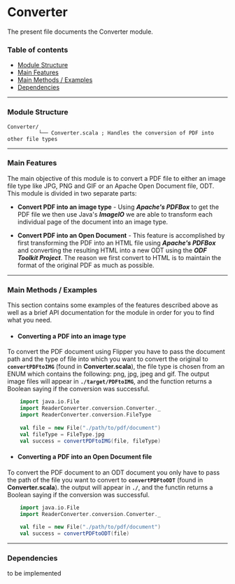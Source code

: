 # Converter

The present file documents the Converter module.
<br/>

### Table of contents ###

* [Module Structure](#module-structure)
* [Main Features](#main-features)
* [Main Methods / Examples](#main-methods-/-examples)
* [Dependencies](#dependencies)
 
 
---
### Module Structure ### 
  
   ```
   Converter/
             └── Converter.scala ; Handles the conversion of PDF into other file types
   ```
---

### Main Features ### 

The main objective of this module is to convert a PDF file to either an image file type like 
JPG, PNG and GIF or an Apache Open Document file, ODT. This module is divided in two separate parts:

* **Convert PDF into an image type** - Using **_Apache's PDFBox_** to get the PDF file we then use 
Java's **_ImageIO_** we are able to transform each individual page of the document into an image type. 

* **Convert PDF into an Open Document** - This feature is accomplished by first transforming the PDF into
an HTML file using **_Apache's PDFBox_** and converting the resulting HTML into a new ODT using 
the **_ODF Toolkit Project_**. The reason we first convert to HTML is to maintain the format of the 
original PDF as much as possible.
 
---

### Main Methods / Examples ###

This section contains some examples of the features described above as well as a brief API documentation 
for the module in order for you to find what you need.
<br/>

* #### Converting a PDF into an image type ####

To convert the PDF document using Flipper you have to pass the document path and the type of file into which 
you want to convert the original to **`convertPDFtoIMG`** (found in **Converter.scala**), the file type is 
chosen from an ENUM which contains the following: png, jpg, jpeg and gif. The output image files will appear 
in **`./target/PDFtoIMG`**, and the function returns a Boolean saying if the conversion was successful.

```scala
    import java.io.File
    import ReaderConverter.conversion.Converter._
    import ReaderConverter.conversion.FileType
    
    val file = new File("./path/to/pdf/document")
    val fileType = FileType.jpg
    val success = convertPDFtoIMG(file, fileType)
```

 
 * #### Converting a PDF into an Open Document file ####
 
 To convert the PDF document to an ODT document you only have to pass the path of the file you want to convert 
 to **`convertPDFtoODT`** (found in **Converter.scala**). the output will appear in **`./`**, and the functin
 returns a Boolean saying if the conversion was successful. 
 
 ```scala
     import java.io.File
     import ReaderConverter.conversion.Converter._
     
     val file = new File("./path/to/pdf/document")
     val success = convertPDFtoODT(file)
 ```
 
---

### Dependencies ### 

to be implemented 
 

